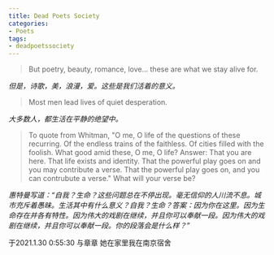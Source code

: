 ```yaml
---
title: Dead Poets Society
categories:
- Poets
tags:
- deadpoetssociety
---
```


> But poetry, beauty, romance, love... these are what we stay alive for.

*但是，诗歌，美，浪漫，爱。这些是我们活着的意义。*

> Most men lead lives of quiet desperation.

*大多数人，都生活在平静的绝望中。*

> To quote from Whitman, "O me, O life of the questions of these recurring. Of the endless trains of the faithless. Of cities filled with the foolish. What good amid these, O me, O life? Answer: That you are here. That life exists and identity. That the powerful play goes on and you may contribute a verse. That the powerful play goes on, and you can contrubute a verse." What will your verse be?

*惠特曼写道：“自我？生命？这些问题总在不停出现。毫无信仰的人川流不息。城市充斥着愚昧。生活其中有什么意义？自我？生命？答案：因为你在这里。因为生命存在并各有特性。因为伟大的戏剧在继续，并且你可以奉献一段。因为伟大的戏剧在继续，并且你可以奉献一段。你的段落会是什么样？”*







于2021.1.30 0:55:30 与章章 她在家里我在南京宿舍

